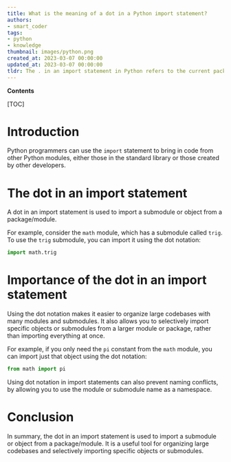 ```yaml
---
title: What is the meaning of a dot in a Python import statement?
authors:
- smart_coder
tags:
- python
- knowledge
thumbnail: images/python.png
created_at: 2023-03-07 00:00:00
updated_at: 2023-03-07 00:00:00
tldr: The . in an import statement in Python refers to the current package or directory.
---
```


**Contents**

[TOC]

# Introduction

Python programmers can use the `import` statement to bring in code from other Python modules, either those in the standard library or those created by other developers. 

# The dot in an import statement

A dot in an import statement is used to import a submodule or object from a package/module. 

For example, consider the `math` module, which has a submodule called `trig`. To use the `trig` submodule, you can import it using the dot notation:

```python
import math.trig
```

# Importance of the dot in an import statement

Using the dot notation makes it easier to organize large codebases with many modules and submodules. It also allows you to selectively import specific objects or submodules from a larger module or package, rather than importing everything at once.

For example, if you only need the `pi` constant from the `math` module, you can import just that object using the dot notation:

```python
from math import pi
```

Using dot notation in import statements can also prevent naming conflicts, by allowing you to use the module or submodule name as a namespace.

# Conclusion

In summary, the dot in an import statement is used to import a submodule or object from a package/module. It is a useful tool for organizing large codebases and selectively importing specific objects or submodules.
